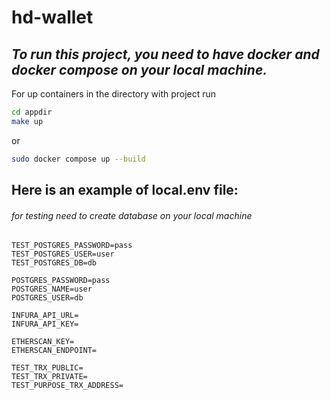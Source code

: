 # hd-wallet




## _To run this project, you need to have docker and docker compose on your local machine._


For up containers in the directory with project run 
```sh
cd appdir
make up
```

or

```sh
sudo docker compose up --build
```

## Here is an example of local.env file:

###### for testing need to create database on your local machine
``` .env
TEST_POSTGRES_PASSWORD=pass
TEST_POSTGRES_USER=user
TEST_POSTGRES_DB=db

POSTGRES_PASSWORD=pass
POSTGRES_NAME=user
POSTGRES_USER=db

INFURA_API_URL=
INFURA_API_KEY=

ETHERSCAN_KEY=
ETHERSCAN_ENDPOINT=

TEST_TRX_PUBLIC=
TEST_TRX_PRIVATE=
TEST_PURPOSE_TRX_ADDRESS=
```
